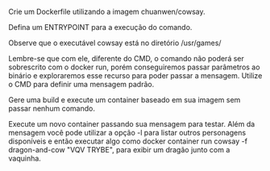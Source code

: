 Crie um Dockerfile utilizando a imagem chuanwen/cowsay.

Defina um ENTRYPOINT para a execução do comando.

Observe que o executável cowsay está no diretório /usr/games/

Lembre-se que com ele, diferente do CMD, o comando não poderá ser sobrescrito com o docker run, porém conseguiremos passar parâmetros ao binário e exploraremos esse recurso para poder passar a mensagem.
Utilize o CMD para definir uma mensagem padrão.

Gere uma build e execute um container baseado em sua imagem sem passar nenhum comando.

Execute um novo container passando sua mensagem para testar. Além da mensagem você pode utilizar a opção -l para listar outros personagens disponíveis e então executar algo como docker container run cowsay -f dragon-and-cow "VQV TRYBE", para exibir um dragão junto com a vaquinha.
